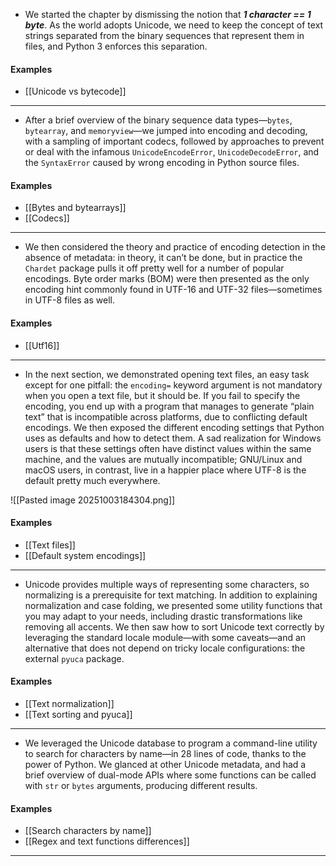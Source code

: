 - We started the chapter by dismissing the notion that ***1 character == 1 byte***. As the world adopts Unicode, we need to keep the concept of text strings separated from the binary sequences that represent them in files, and Python 3 enforces this separation.

#### Examples
- [[Unicode vs bytecode]]

--------------------

- After a brief overview of the binary sequence data types—`bytes`, `bytearray`, and `memoryview`—we jumped into encoding and decoding, with a sampling of important codecs, followed by approaches to prevent or deal with the infamous `UnicodeEncodeError`, `UnicodeDecodeError`, and the `SyntaxError` caused by wrong encoding in Python source files.

#### Examples
- [[Bytes and bytearrays]]
- [[Codecs]]

--------------------

- We then considered the theory and practice of encoding detection in the absence of metadata: in theory, it can’t be done, but in practice the `Chardet` package pulls it off pretty well for a number of popular encodings. Byte order marks (BOM) were then presented as the only encoding hint commonly found in UTF-16 and UTF-32 files—sometimes in UTF-8 files as well.

#### Examples
- [[Utf16]]

--------------------

- In the next section, we demonstrated opening text files, an easy task except for one pitfall: the `encoding=` keyword argument is not mandatory when you open a text file, but it should be. If you fail to specify the encoding, you end up with a program that manages to generate “plain text” that is incompatible across platforms, due to conflicting default encodings. We then exposed the different encoding settings that Python uses as defaults and how to detect them. A sad realization for Windows users is that these settings often have distinct values within the same machine, and the values are mutually incompatible; GNU/Linux and macOS users, in contrast, live in a happier place where UTF-8 is the default pretty much everywhere.

![[Pasted image 20251003184304.png]]


#### Examples
- [[Text files]]
- [[Default system encodings]]

--------------------

- Unicode provides multiple ways of representing some characters, so normalizing is a prerequisite for text matching. In addition to explaining normalization and case folding, we presented some utility functions that you may adapt to your needs, including drastic transformations like removing all accents. We then saw how to sort Unicode text correctly by leveraging the standard locale module—with some caveats—and an alternative that does not depend on tricky locale configurations: the external `pyuca` package.

#### Examples
- [[Text normalization]]
- [[Text sorting and pyuca]]

--------------------

- We leveraged the Unicode database to program a command-line utility to search for characters by name—in 28 lines of code, thanks to the power of Python. We glanced at other Unicode metadata, and had a brief overview of dual-mode APIs where some functions can be called with `str` or `bytes` arguments, producing different results.

#### Examples
- [[Search characters by name]]
- [[Regex and text functions differences]]

--------------------
